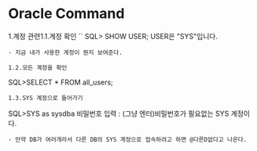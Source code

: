 # Oracle Command
1.계정 관련1.1.계정 확인
``
SQL> SHOW USER;
USER은 "SYS"입니다.
```
- 지금 내가 사용한 계정이 뭔지 보여준다.

1.2.모든 계정을 확인
```
SQL>SELECT * FROM all_users;
```
1.3.SYS 계정으로 들어가기
```
SQL>SYS as sysdba
비밀번호 입력 : (그냥 엔터)비밀번호가 필요없는 SYS 계정이다.
```
- 만약 DB가 여러개라서 다른 DB의 SYS 계정으로 접속하려고 하면 @다른D없다고 나온다.
